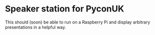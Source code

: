 # Speaker station for PyconUK

This should (soon) be able to run on a Raspberry Pi and display arbitrary presentations in a helpful way.
